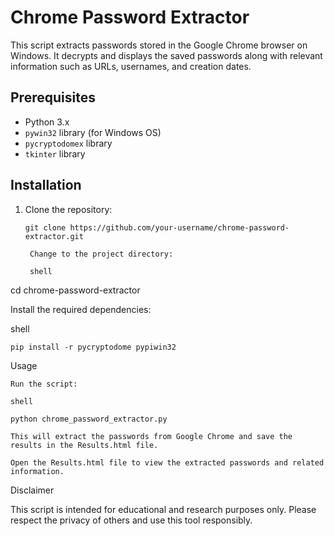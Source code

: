 # Chrome Password Extractor

This script extracts passwords stored in the Google Chrome browser on Windows. It decrypts and displays the saved passwords along with relevant information such as URLs, usernames, and creation dates.

## Prerequisites

- Python 3.x
- `pywin32` library (for Windows OS)
- `pycryptodomex` library
- `tkinter` library

## Installation

1. Clone the repository:

   ```shell
   git clone https://github.com/your-username/chrome-password-extractor.git

    Change to the project directory:

    shell

cd chrome-password-extractor

Install the required dependencies:

shell

    pip install -r pycryptodome pypiwin32

Usage

    Run the script:

    shell

    python chrome_password_extractor.py

    This will extract the passwords from Google Chrome and save the results in the Results.html file.

    Open the Results.html file to view the extracted passwords and related information.

Disclaimer

This script is intended for educational and research purposes only. Please respect the privacy of others and use this tool responsibly.
